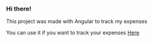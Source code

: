 <h3>Hi there!</h3>

<p>This project was made with Angular to track my expenses</p>

<p>You can use it if you want to track your expenses <a href="https://www.spendion.app">Here</a></p>

<h3></h3>
